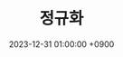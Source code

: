 ---
layout: post
title:  "정규화"
date:   2023-12-31 01:00:00 +0900
categories: 이론&nbsp;-&nbsp;데이터베이스
---